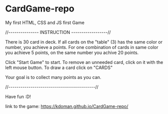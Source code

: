 # CardGame-repo
My first HTML, CSS and JS first Game


//--------------- INSTRUCTION ------------------//

There is 30 card in deck.
If all cards on the "table" (3) has the same color or number, you achieve a points.
For one combination of cards in same color you achieve 5 points, on the same number you achive 20 points.

Click "Start Game" to start.
To remove an unneeded card, click on it with the left mouse button.
To draw a card click on "CARDS"

Your goal is to collect many points as you can.

//-------------------------------------------//


Have fun :D!

link to the game: 
https://kdoman.github.io/CardGame-repo/
